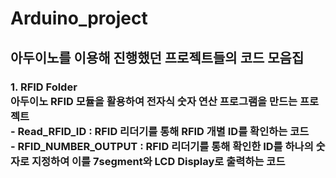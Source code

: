 # Arduino_project
<h2>아두이노를 이용해 진행했던 프로젝트들의 코드 모음집</h2>

<p><h3>1. RFID Folder<br>아두이노 RFID 모듈을 활용하여 전자식 숫자 연산 프로그램을 만드는 프로젝트<br>
- Read_RFID_ID : RFID 리더기를 통해 RFID 개별 ID를 확인하는 코드<br>
- RFID_NUMBER_OUTPUT : RFID 리더기를 통해 확인한 ID를 하나의 숫자로 지정하여 이를 7segment와 LCD Display로 출력하는 코드</h3></p>
